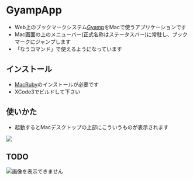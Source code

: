 # GyampApp

 * Web上のブックマークシステム[Gyamp](http://Gyamp.com/)をMacで使うアプリケーションです
 * Mac画面の上のメニューバー(正式名称はステータスバー)に常駐し、ブックマークにジャンプします
 * 「なうコマンド」で使えるようになっています

## インストール

 * [MacRuby](http://www.macruby.org/)のインストールが必要です
 * XCode3でビルドして下さい

## 使いかた

 * 起動するとMacデスクトップの上部にこういうものが表示されます

 ![](http://gyazo.com/d1da03f23e386d4fd939ec5f09620e4f.png)



## TODO

![画像を表示できません](http://gyazo.com/cca2932879b6542099b872e2935fcda1.png "メニュー画像")